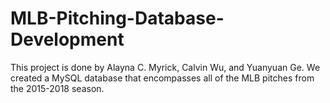 # MLB-Pitching-Database-Development
This project is done by Alayna C. Myrick, Calvin Wu, and Yuanyuan Ge. We created  a MySQL database that encompasses all of the MLB pitches from the 2015-2018 season.
